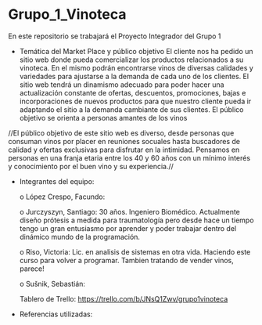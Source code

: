 # Grupo_1_Vinoteca
En este repositorio se trabajará el Proyecto Integrador del Grupo 1
* Temática del Market Place y público objetivo
El cliente nos ha pedido un sitio web donde pueda comercializar los productos relacionados a su vinoteca. En el mismo podrán encontrarse vinos de diversas 
calidades y variedades para ajustarse a la demanda de cada uno de los clientes. El sitio web tendrá un dinamismo adecuado para poder
hacer una actualización constante de ofertas, descuentos, promociones, bajas e incorporaciones de nuevos productos para que nuestro cliente pueda ir adaptando el 
sitio a la demanda cambiante de sus clientes.
El público objetivo se orienta a personas amantes de los vinos 

//El público objetivo de este sitio web es diverso, desde personas que consuman vinos por placer en reuniones socuales hasta buscadores de calidad y ofertas exclusivas 
para disfrutar en la intimidad. Pensamos en personas en una franja etaria entre los 40  y 60 años con un mínimo interés y conocimiento por el buen vino y su experiencia.//

* Integrantes del equipo:

    o	López Crespo, Facundo:
    
    o	Jurczyszyn, Santiago: 30 años. Ingeniero Biomédico. Actualmente diseño prótesis a medida para traumatología pero desde hace un tiempo tengo un gran entusiasmo por 
aprender y poder trabajar dentro del dinámico mundo de la programación.

    o	Riso, Victoria: Lic. en analisis de sistemas en otra vida. Haciendo este curso para volver a programar. Tambien tratando de vender vinos, parece!
    
    o	Sušnik, Sebastián: 
    
    Tablero de Trello: 
    https://trello.com/b/JNsQ1Zwv/grupo1vinoteca

* Referencias utilizadas:
